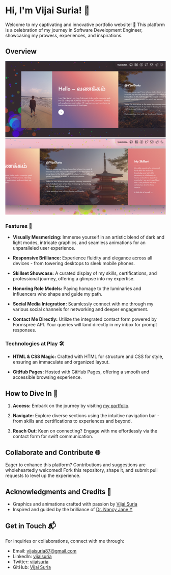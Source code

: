 # Hi, I'm Vijai Suria! 👋


Welcome to my captivating and innovative portfolio website! 🚀 This platform is a celebration of my journey in Software Development Engineer, showcasing my prowess, experiences, and inspirations.

## Overview

![Portfolio Preview](https://raw.githubusercontent.com/vijaisuria/portfolio/master/images/screenshot-1.png)
![Portfolio Preview](https://raw.githubusercontent.com/vijaisuria/portfolio/master/images/screenshot-2.png)


### Features 🌟

- **Visually Mesmerizing:** Immerse yourself in an artistic blend of dark and light modes, intricate graphics, and seamless animations for an unparalleled user experience.
  
- **Responsive Brilliance:** Experience fluidity and elegance across all devices - from towering desktops to sleek mobile phones.
  
- **Skillset Showcase:** A curated display of my skills, certifications, and professional journey, offering a glimpse into my expertise.

- **Honoring Role Models:** Paying homage to the luminaries and influencers who shape and guide my path.

- **Social Media Integration:** Seamlessly connect with me through my various social channels for networking and deeper engagement.
  
- **Contact Me Directly:** Utilize the integrated contact form powered by Formspree API. Your queries will land directly in my inbox for prompt responses.

### Technologies at Play 🛠️

- **HTML & CSS Magic:** Crafted with HTML for structure and CSS for style, ensuring an immaculate and organized layout.
  
- **GitHub Pages:** Hosted with GitHub Pages, offering a smooth and accessible browsing experience.

## How to Dive In 🌊

1. **Access:** Embark on the journey by visiting [my portfolio](https://vijaisuria.github.io/portfolio/).
  
2. **Navigate:** Explore diverse sections using the intuitive navigation bar - from skills and certifications to experiences and beyond.

3. **Reach Out:** Keen on connecting? Engage with me effortlessly via the contact form for swift communication.

## Collaborate and Contribute 🌐

Eager to enhance this platform? Contributions and suggestions are wholeheartedly welcomed! Fork this repository, shape it, and submit pull requests to level up the experience.

## Acknowledgments and Credits 🙌

- Graphics and animations crafted with passion by [Vijai Suria](https://github.com/vijaisuria)
- Inspired and guided by the brilliance of [Dr. Nancy Jane Y](https://scholar.google.com/citations?user=xidiIzMAAAAJ&hl=en)

## Get in Touch 📬

For inquiries or collaborations, connect with me through:

- Email: [vijaisuria87@gmail.com](mailto:vijaisuria87@gmail.com)
- LinkedIn: [vijaisuria](https://www.linkedin.com/in/vijaisuria/)
- Twitter: [vijaisuria](https://twitter.com/vijaisuria)
- GitHub: [Vijai Suria](https://github.com/vijaisuria)
